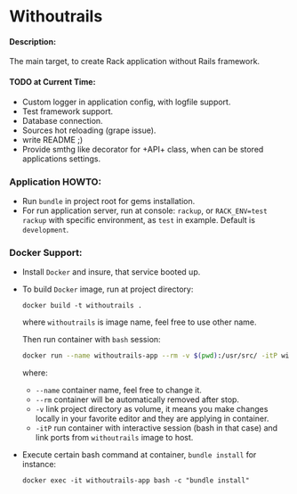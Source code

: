# Withoutrails
#### Description:
The main target, to create Rack application without Rails framework.
#### TODO at Current Time:
* Custom logger in application config, with logfile support.
* Test framework support.
* Database connection.
* Sources hot reloading (grape issue).
* write README ;)
* Provide smthg like decorator for +API+ class, when can be stored applications settings.

### Application HOWTO:
* Run `bundle` in project root for gems installation.
* For run application server, run at console:
`rackup`, or `RACK_ENV=test rackup` with specific environment, as `test` in example. Default is `development`.

### Docker Support:
* Install `Docker` and insure, that service booted up.
* To build `Docker` image, run at project directory:

  ```docker build -t withoutrails .```

  where `withoutrails` is image name, feel free to use other name.

  Then run container with `bash` session:

  ```bash
  docker run --name withoutrails-app --rm -v $(pwd):/usr/src/ -itP withoutrails
  ```
  where:
  * `--name` container name, feel free to change it.
  * `--rm` container will be automatically removed after stop.
  * `-v` link project directory as volume, it means you make changes locally in your favorite editor and they are applying in container.
  * `-itP` run container with interactive session (bash in that case) and link ports from `withoutrails` image to host.
* Execute certain bash command at container, `bundle install` for instance:

  ```
  docker exec -it withoutrails-app bash -c "bundle install"
  ```
